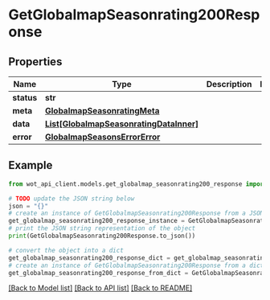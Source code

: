 # GetGlobalmapSeasonrating200Response


## Properties

Name | Type | Description | Notes
------------ | ------------- | ------------- | -------------
**status** | **str** |  | 
**meta** | [**GlobalmapSeasonratingMeta**](GlobalmapSeasonratingMeta.md) |  | 
**data** | [**List[GlobalmapSeasonratingDataInner]**](GlobalmapSeasonratingDataInner.md) |  | 
**error** | [**GlobalmapSeasonsErrorError**](GlobalmapSeasonsErrorError.md) |  | 

## Example

```python
from wot_api_client.models.get_globalmap_seasonrating200_response import GetGlobalmapSeasonrating200Response

# TODO update the JSON string below
json = "{}"
# create an instance of GetGlobalmapSeasonrating200Response from a JSON string
get_globalmap_seasonrating200_response_instance = GetGlobalmapSeasonrating200Response.from_json(json)
# print the JSON string representation of the object
print(GetGlobalmapSeasonrating200Response.to_json())

# convert the object into a dict
get_globalmap_seasonrating200_response_dict = get_globalmap_seasonrating200_response_instance.to_dict()
# create an instance of GetGlobalmapSeasonrating200Response from a dict
get_globalmap_seasonrating200_response_from_dict = GetGlobalmapSeasonrating200Response.from_dict(get_globalmap_seasonrating200_response_dict)
```
[[Back to Model list]](../README.md#documentation-for-models) [[Back to API list]](../README.md#documentation-for-api-endpoints) [[Back to README]](../README.md)


